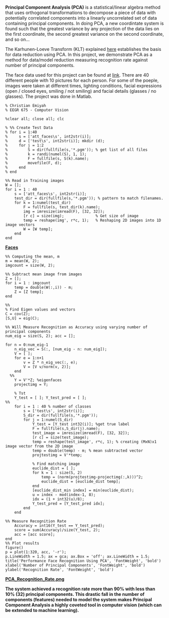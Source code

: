 
**Principal Component Analysis (PCA)** is a statistical/linear algebra method that uses orthogonal transformations to decompose a piece of data with potentially correlated components into a linearly uncorrelated set of data containing principal components. In doing PCA, a new coordintate system is found such that the greatest variance by any projection of the data lies on the first coordinate, the second greatest variance on the second coordinate, and so on... 

The Karhunen-Loeve Transform (KLT) explained [here](http://fourier.eng.hmc.edu/e161/lectures/klt/node3.html) establishes the basis for data reduction using PCA. In this project, we demonstrate PCA as a method for data/model reduction measuring recognition rate against number of principal components. 

The face data used for this project can be found at [link](https://www.cl.cam.ac.uk/research/dtg/attarchive/facedatabase.html). There are 40 different people with 10 pictures for each person. For some of the poeple, images were taken at different times, lighting conditions, facial expressions (open / closed eyes, smiling / not smiling) and facial details (glasses / no glasses). The project was done in Matlab. 



```
% Christian Emiyah
% EEGR 675 - Computer Vision
 
%clear all; close all; clc
 
% %% Create Test Data
% for i = 1:40
%     s = ['att_faces\s', int2str(i)];
%     d = ['test\s', int2str(i)]; mkdir (d);
%     for j = 1:2
%         S = dir(fullfile(s,'*.pgm')); % get list of all files
%         k = randi(numel(S), 1, 1);
%         F = fullfile(s, S(k).name);
%         movefile(F, d);
%     end
% end
 
%% Read in Training images
W = [];
for i = 1 : 40
    s = ['att_faces\s', int2str(i)];
    test_dir = dir(fullfile(s,'*.pgm')); % pattern to match filenames.
    for k = 1:numel(test_dir)
        F = fullfile(s, test_dir(k).name);
        img = imresize(imread(F), [32, 32]);
        [r c] = size(img);              % Get size of image
        temp = reshape(img', r*c, 1);   % Reshaping 2D images into 1D image vectors
        W = [W temp];
    end
end
```

[**Faces**](https://github.com/emichris/emichris.github.io/blob/master/img/Faces.png)


```
%% Computing the mean, m
m = mean(W, 2);
imgcount = size(W, 2);
 
%% Subtract mean image from images
Z = [];
for i = 1 : imgcount
    temp = double(W(:,i)) - m;
    Z = [Z temp];
end
 
%%
% Find Eigen values and vectors
C = cov(Z);
[S,U] = eig(C);
 
%% Will Measure Recognition as Accuracy using varying number of principal components
num_eig = size(S, 2); acc = [];
 
for n = 0:num_eig-1
    n_eig_vec = S(:, [num_eig - n: num_eig]);
    V = [ ];
    for e = 1:n+1
        v = Z * n_eig_vec(:, e);
        V = [V v/norm(v, 2)];
    end
  %% 
    Y = V'*Z; %eigenfaces
    projectimg = Y;
   
    % Tst
    Y_test = [ ]; Y_test_pred = [ ];
%%
    for i = 1 : 40 % number of classes
        s = ['test\s', int2str(i)];
        S_dir = dir(fullfile(s,'*.pgm'));
        for j = 1:numel(S_dir)
            Y_test = [Y_test int32(i)]; %get true label
            F = fullfile(s,S_dir(j).name);
            test_image = imresize(imread(F), [32, 32]);
            [r c] = size(test_image);
            temp = reshape(test_image', r*c, 1); % creating (MxN)x1 image vector from the 2D image
            temp = double(temp) - m; % mean subtracted vector
            projtestimg = V'*temp;
 
            % Find matching image
            euclide_dist = [ ];
            for k = 1 : size(S, 2)
                temp = (norm(projtestimg-projectimg(:,k)))^2;
                euclide_dist = [euclide_dist temp];
            end
            [euclide_dist_min index] = min(euclide_dist);
            u = index - mod(index-1, 8);
            idx = (1 + int32(u)/8);
            Y_test_pred = [Y_test_pred idx];
        end
    end
 
%% Measure Recognition Rate
    Accuracy = int16(Y_test == Y_test_pred);
    score = sum(Accuracy)/size(Y_test, 2);
    acc = [acc score];
end
%% Plot results 
figure()
p = plot(1:320, acc, '-r');
p.LineWidth = 1.5; ax = gca; ax.Box = 'off'; ax.LineWidth = 1.5;
title('Performance Face Recognition Using PCA', 'FontWeight', 'bold')
xlabel('Number of Principal Components', 'FontWeight', 'bold')
ylabel('Recognition Rate', 'FontWeight', 'bold')
```

**[PCA_Recognition_Rate.png](https://github.com/emichris/emichris.github.io/blob/master/img/PCA_Recognition_Rate.png)**

**The system achieved a recognition rate more than 90% with less than 10% (32) principal components. This drastic fall in the number of components (features) needed to model the system makes Principal Component Analysis a highly coveted tool in computer vision (which can be extended to machine learning).**

